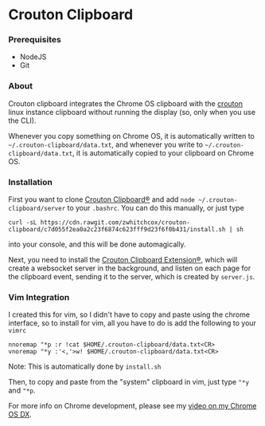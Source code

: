 # Crouton Clipboard

### Prerequisites

* NodeJS
* Git

### About

Crouton clipboard integrates the Chrome OS clipboard with the [crouton](https://github.com/dnschneid/crouton) linux instance clipboard without running the display (so, only when you use the CLI).

Whenever you copy something on Chrome OS, it is automatically written to `~/.crouton-clipboard/data.txt`, and whenever you write to `~/.crouton-clipboard/data.txt`, it is automatically copied to your clipboard on Chrome OS.

### Installation

First you want to clone [Crouton Clipboard&reg;](https://github.com/zwhitchcox/crouton-clipboard) and add `node ~/.crouton-clipboard/server` to your `.bashrc`. You can do this manually, or just type

`curl -sL https://cdn.rawgit.com/zwhitchcox/crouton-clipboard/c7d055f2ea0a2c23f6874c623fff9d23f6f0b431/install.sh | sh`

into your console, and this will be done automagically.

Next, you need to install the [Crouton Clipboard Extension&reg;](https://chrome.google.com/webstore/detail/jipofmbanedhjnpooojdeeddanhfljif), which will create a websocket server in the background, and listen on each page for the clipboard event, sending it to the server, which is created by `server.js`.


### Vim Integration

I created this for vim, so I didn't have to copy and paste using the chrome interface, so to install for vim, all you have to do is add the following to your `vimrc`

```vim
nnoremap "*p :r !cat $HOME/.crouton-clipboard/data.txt<CR>
vnoremap "*y :'<,'>w! $HOME/.crouton-clipboard/data.txt<CR>
```

Note: This is automatically done by `install.sh`

Then, to copy and paste from the "system" clipboard in vim, just type `"*y` and `"*p`.

For more info on Chrome development, please see my [video on my Chrome OS DX](https://www.youtube.com/watch?v=O_fWX_vEUGA).
